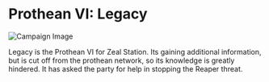 # Prothean VI: Legacy

![Campaign Image](/media/npcs/prothean-legacy.jpg)

Legacy is the Prothean VI for Zeal Station. Its gaining additional information, but is cut off from the prothean network, so its knowledge is greatly hindered. It has asked the party for help in stopping the Reaper threat.